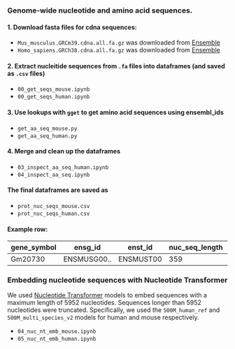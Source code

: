 
### Genome-wide nucleotide and amino acid sequences.

#### 1. Download fasta files for cdna sequences:

 - `Mus_musculus.GRCm39.cdna.all.fa.gz` was downloaded from [Ensemble](https://useast.ensembl.org/Mus_musculus/Info/Index)
 - `Homo_sapiens.GRCh38.cdna.all.fa.gz` was downloaded from [Ensemble](https://useast.ensembl.org/Homo_sapiens/Info/Index)

#### 2. Extract nucleitide sequences from `.fa` files into dataframes (and saved as `.csv` files)

 - `00_get_seqs_mouse.ipynb`
 - `00_get_seqs_human.ipynb`

####  3. Use lookups with `gget` to get amino acid sequences using ensembl_ids

 - `get_aa_seq_mouse.py`
 - `get_aa_seq_human.py`

#### 4. Merge and clean up the dataframes

 - `03_inspect_aa_seq_human.ipynb`
 - `04_inspect_aa_seq.ipynb`

#### The final dataframes are saved as 

 - `prot_nuc_seqs_mouse.csv` 
 - `prot_nuc_seqs_human.csv`

#### Example row: 

|gene_symbol|ensg_id|enst_id|nuc_seq_length|aa_seq_length|nuc_aa_seq_ratio|chromosome|start|end|strand|nuc_seq|aa_seq|
|---|---|---|---|---|---|---|---|---|---|---|---|
|Gm20730|ENSMUSG00.. |ENSMUST00 |359|119.0|3.01|GRCm39:6|430 |4305 |-1.0|ATGAGGTGC |MRCLAEFLR.

### Embedding nucleotide sequences with Nucleotide Transformer

We used [Nucleotide Transformer](https://github.com/instadeepai/nucleotide-transformer) models to embed sequences with a maximum length of 5952 nucleotides. Sequences longer than 5952 nucleotides were truncated. Specifically, we used the `500M_human_ref` and `500M_multi_species_v2` models for human and mouse respectively.

 - `04_nuc_nt_emb_mouse.ipynb`
 - `05_nuc_nt_emb_human.ipynb`


